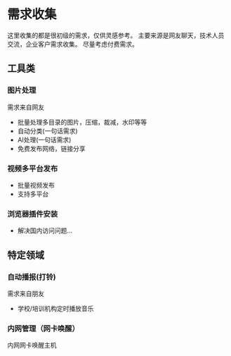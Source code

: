 # 需求收集
这里收集的都是很初级的需求，仅供灵感参考。
主要来源是网友聊天，技术人员交流，企业客户需求收集。
尽量考虑付费需求。

## 工具类
### 图片处理

需求来自网友
- 批量处理多目录的图片，压缩，裁减，水印等等
- 自动分类(一句话需求)
- AI处理(一句话需求)
- 免费发布网络，链接分享

### 视频多平台发布
- 批量视频发布
- 支持多平台

### 浏览器插件安装
- 解决国内访问问题...

## 特定领域

### 自动播报(打铃)
需求来自朋友
- 学校/培训机构定时播放音乐

### 内网管理（网卡唤醒）
内网网卡唤醒主机